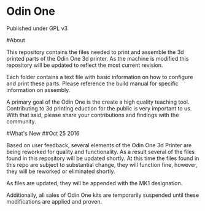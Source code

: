 # Odin One

Published under GPL v3

#About

This repository contains the files needed to print and assemble the 3d printed parts of the Odin One 3d printer.  As the machine is modified this repository will be updated to reflect the most current revision.  

Each folder contains a text file with basic information on how to configure and print these parts.  Please reference the build manual for specific information on assembly.  

A primary goal of the Odin One is the create a high quality teaching tool.  Contributing to 3d printing eduction for the public is very important to us.  With that said, please share your contributions and findings with the community. 

#What's New
##Oct 25 2016

Based on user feedback, several elements of the Odin One 3d Printer are being reworked for quality and functionality. As a result several of the files found in this repository will be updated shortly. At this time the files found in this repo are subject to substantial change, they will function fine, however, they will be reworked or eliminated shortly.  

As files are updated, they will be appended with the MK1 designation.

Additionally, all sales of Odin One kits are temporarily suspended until these modifications are applied and proven.





